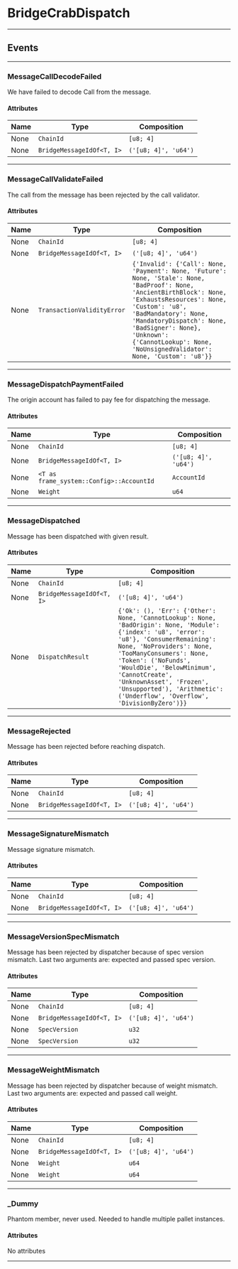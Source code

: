
# BridgeCrabDispatch

---------
## Events

---------
### MessageCallDecodeFailed
We have failed to decode Call from the message.
#### Attributes
| Name | Type | Composition
| -------- | -------- | -------- |
| None | `ChainId` | ```[u8; 4]```
| None | `BridgeMessageIdOf<T, I>` | ```('[u8; 4]', 'u64')```

---------
### MessageCallValidateFailed
The call from the message has been rejected by the call validator.
#### Attributes
| Name | Type | Composition
| -------- | -------- | -------- |
| None | `ChainId` | ```[u8; 4]```
| None | `BridgeMessageIdOf<T, I>` | ```('[u8; 4]', 'u64')```
| None | `TransactionValidityError` | ```{'Invalid': {'Call': None, 'Payment': None, 'Future': None, 'Stale': None, 'BadProof': None, 'AncientBirthBlock': None, 'ExhaustsResources': None, 'Custom': 'u8', 'BadMandatory': None, 'MandatoryDispatch': None, 'BadSigner': None}, 'Unknown': {'CannotLookup': None, 'NoUnsignedValidator': None, 'Custom': 'u8'}}```

---------
### MessageDispatchPaymentFailed
The origin account has failed to pay fee for dispatching the message.
#### Attributes
| Name | Type | Composition
| -------- | -------- | -------- |
| None | `ChainId` | ```[u8; 4]```
| None | `BridgeMessageIdOf<T, I>` | ```('[u8; 4]', 'u64')```
| None | `<T as frame_system::Config>::AccountId` | ```AccountId```
| None | `Weight` | ```u64```

---------
### MessageDispatched
Message has been dispatched with given result.
#### Attributes
| Name | Type | Composition
| -------- | -------- | -------- |
| None | `ChainId` | ```[u8; 4]```
| None | `BridgeMessageIdOf<T, I>` | ```('[u8; 4]', 'u64')```
| None | `DispatchResult` | ```{'Ok': (), 'Err': {'Other': None, 'CannotLookup': None, 'BadOrigin': None, 'Module': {'index': 'u8', 'error': 'u8'}, 'ConsumerRemaining': None, 'NoProviders': None, 'TooManyConsumers': None, 'Token': ('NoFunds', 'WouldDie', 'BelowMinimum', 'CannotCreate', 'UnknownAsset', 'Frozen', 'Unsupported'), 'Arithmetic': ('Underflow', 'Overflow', 'DivisionByZero')}}```

---------
### MessageRejected
Message has been rejected before reaching dispatch.
#### Attributes
| Name | Type | Composition
| -------- | -------- | -------- |
| None | `ChainId` | ```[u8; 4]```
| None | `BridgeMessageIdOf<T, I>` | ```('[u8; 4]', 'u64')```

---------
### MessageSignatureMismatch
Message signature mismatch.
#### Attributes
| Name | Type | Composition
| -------- | -------- | -------- |
| None | `ChainId` | ```[u8; 4]```
| None | `BridgeMessageIdOf<T, I>` | ```('[u8; 4]', 'u64')```

---------
### MessageVersionSpecMismatch
Message has been rejected by dispatcher because of spec version mismatch.
Last two arguments are: expected and passed spec version.
#### Attributes
| Name | Type | Composition
| -------- | -------- | -------- |
| None | `ChainId` | ```[u8; 4]```
| None | `BridgeMessageIdOf<T, I>` | ```('[u8; 4]', 'u64')```
| None | `SpecVersion` | ```u32```
| None | `SpecVersion` | ```u32```

---------
### MessageWeightMismatch
Message has been rejected by dispatcher because of weight mismatch.
Last two arguments are: expected and passed call weight.
#### Attributes
| Name | Type | Composition
| -------- | -------- | -------- |
| None | `ChainId` | ```[u8; 4]```
| None | `BridgeMessageIdOf<T, I>` | ```('[u8; 4]', 'u64')```
| None | `Weight` | ```u64```
| None | `Weight` | ```u64```

---------
### _Dummy
Phantom member, never used. Needed to handle multiple pallet instances.
#### Attributes
No attributes

---------